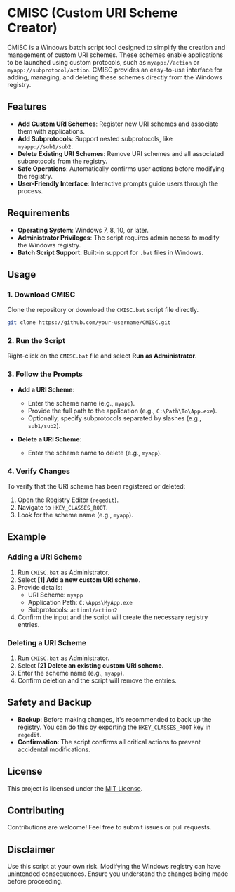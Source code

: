 # CMISC (Custom URI Scheme Creator)

CMISC is a Windows batch script tool designed to simplify the creation and management of custom URI schemes. These schemes enable applications to be launched using custom protocols, such as `myapp://action` or `myapp://subprotocol/action`. CMISC provides an easy-to-use interface for adding, managing, and deleting these schemes directly from the Windows registry.

## Features

- **Add Custom URI Schemes**: Register new URI schemes and associate them with applications.
- **Add Subprotocols**: Support nested subprotocols, like `myapp://sub1/sub2`.
- **Delete Existing URI Schemes**: Remove URI schemes and all associated subprotocols from the registry.
- **Safe Operations**: Automatically confirms user actions before modifying the registry.
- **User-Friendly Interface**: Interactive prompts guide users through the process.

## Requirements

- **Operating System**: Windows 7, 8, 10, or later.
- **Administrator Privileges**: The script requires admin access to modify the Windows registry.
- **Batch Script Support**: Built-in support for `.bat` files in Windows.

## Usage

### 1. Download CMISC

Clone the repository or download the `CMISC.bat` script file directly.

```bash
git clone https://github.com/your-username/CMISC.git
```

### 2. Run the Script

Right-click on the `CMISC.bat` file and select **Run as Administrator**.

### 3. Follow the Prompts

- **Add a URI Scheme**:
  - Enter the scheme name (e.g., `myapp`).
  - Provide the full path to the application (e.g., `C:\Path\To\App.exe`).
  - Optionally, specify subprotocols separated by slashes (e.g., `sub1/sub2`).

- **Delete a URI Scheme**:
  - Enter the scheme name to delete (e.g., `myapp`).

### 4. Verify Changes

To verify that the URI scheme has been registered or deleted:
1. Open the Registry Editor (`regedit`).
2. Navigate to `HKEY_CLASSES_ROOT`.
3. Look for the scheme name (e.g., `myapp`).

## Example

### Adding a URI Scheme

1. Run `CMISC.bat` as Administrator.
2. Select **[1] Add a new custom URI scheme**.
3. Provide details:
   - URI Scheme: `myapp`
   - Application Path: `C:\Apps\MyApp.exe`
   - Subprotocols: `action1/action2`
4. Confirm the input and the script will create the necessary registry entries.

### Deleting a URI Scheme

1. Run `CMISC.bat` as Administrator.
2. Select **[2] Delete an existing custom URI scheme**.
3. Enter the scheme name (e.g., `myapp`).
4. Confirm deletion and the script will remove the entries.

## Safety and Backup

- **Backup**: Before making changes, it's recommended to back up the registry. You can do this by exporting the `HKEY_CLASSES_ROOT` key in `regedit`.
- **Confirmation**: The script confirms all critical actions to prevent accidental modifications.

## License

This project is licensed under the [MIT License](LICENSE).

## Contributing

Contributions are welcome! Feel free to submit issues or pull requests.

## Disclaimer

Use this script at your own risk. Modifying the Windows registry can have unintended consequences. Ensure you understand the changes being made before proceeding.

